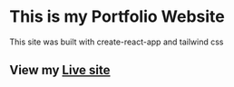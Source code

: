 # This is my Portfolio Website

This site was built with create-react-app and tailwind css

## View my [Live site](https://toniaroganti.com/)

